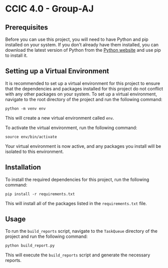 # CCIC 4.0 - Group-AJ

## Prerequisites
Before you can use this project, you will need to have Python and pip installed on your system. If you don't already have them installed, you can download the latest version of Python from the [Python website](https://www.python.org/) and use pip to install it.

## Setting up a Virtual Environment

It is recommended to set up a virtual environment for this project to ensure that the dependencies and packages installed for this project do not conflict with any other packages on your system. To set up a virtual environment, navigate to the root directory of the project and run the following command:

    python -m venv env

This will create a new virtual environment called  `env`.

To activate the virtual environment, run the following command:

    source env/bin/activate

Your virtual environment is now active, and any packages you install will be isolated to this environment.

## Installation

To install the required dependencies for this project, run the following command:

    pip install -r requirements.txt

This will install all of the packages listed in the `requirements.txt` file.

## Usage

To run the `build_reports` script, navigate to the `TaskQueue` directory of the project and run the following command:

    python build_report.py
    
This will execute the `build_reports` script and generate the necessary reports.
